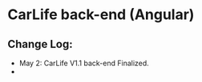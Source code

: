 # CarLife back-end (Angular)    


## Change Log:    
  - May 2: CarLife V1.1 back-end Finalized.   
  - 
